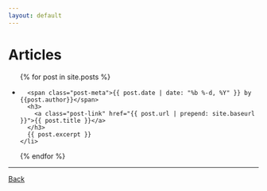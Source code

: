 ```yaml
---
layout: default
---
```


# [](#Articles)Articles

<ul class="post-list">
  {% for post in site.posts %}
    <li>
    
      <span class="post-meta">{{ post.date | date: "%b %-d, %Y" }} by {{post.author}}</span>
      <h3>
        <a class="post-link" href="{{ post.url | prepend: site.baseurl }}">{{ post.title }}</a>
      </h3>
      {{ post.excerpt }}
    </li>
  {% endfor %}
</ul>

* * *
<a href="javascript:history.back()">Back</a>